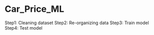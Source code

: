 # Car_Price_ML
Step1: Cleaning dataset 
Step2: Re-organizing data
Step3: Train model
Step4: Test model
